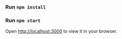 ### Run `npm install`
### Run `npm start`

Open [http://localhost:3000](http://localhost:3000) to view it in your browser.
